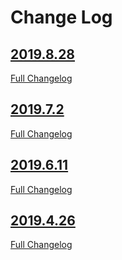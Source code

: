 # Change Log

## [2019.8.28](https://github.com/tomerfi/aioswitcher/tree/2019.8.28)

[Full Changelog](https://github.com/tomerfi/aioswitcher/compare/2019.7.2...2019.8.28)

## [2019.7.2](https://github.com/tomerfi/aioswitcher/tree/2019.7.2)

[Full Changelog](https://github.com/tomerfi/aioswitcher/compare/2019.6.11...2019.7.2)

## [2019.6.11](https://github.com/tomerfi/aioswitcher/tree/2019.6.11)

[Full Changelog](https://github.com/tomerfi/aioswitcher/compare/2019.4.26...2019.6.11)

## [2019.4.26](https://github.com/tomerfi/aioswitcher/tree/2019.4.26)

[Full Changelog](https://github.com/tomerfi/aioswitcher/compare/23db710fbff874cf01205ac955c7070233ffdc1e...2019.4.26)
